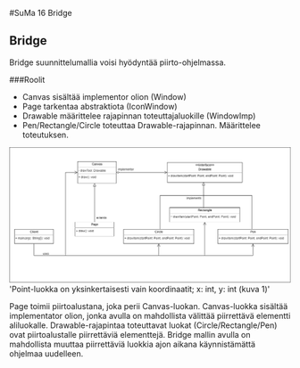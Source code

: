 #SuMa 16 Bridge

## Bridge

Bridge suunnittelumallia voisi hyödyntää piirto-ohjelmassa.

###Roolit
- Canvas sisältää implementor olion (Window)
- Page tarkentaa abstraktiota (IconWindow)
- Drawable määrittelee rajapinnan toteuttajaluokille (WindowImp)
- Pen/Rectangle/Circle toteuttaa Drawable-rajapinnan. Määrittelee toteutuksen.

![kuva1](https://raw.githubusercontent.com/wesenbergg/SuMa-k2020/master/SuMa16-Bridge/Bridge.png)
'Point-luokka on yksinkertaisesti vain koordinaatit; x: int, y: int (kuva 1)'

Page toimii piirtoalustana, joka perii Canvas-luokan. Canvas-luokka sisältää implementator olion, jonka avulla on mahdollista välittää piirrettävä elementti aliluokalle. Drawable-rajapintaa toteuttavat luokat (Circle/Rectangle/Pen) ovat piirtoalustalle piirrettäviä elementtejä. Bridge mallin avulla on mahdollista muuttaa piirrettäviä luokkia ajon aikana käynnistämättä ohjelmaa uudelleen.